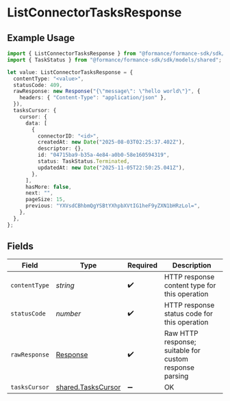 # ListConnectorTasksResponse

## Example Usage

```typescript
import { ListConnectorTasksResponse } from "@formance/formance-sdk/sdk/models/operations";
import { TaskStatus } from "@formance/formance-sdk/sdk/models/shared";

let value: ListConnectorTasksResponse = {
  contentType: "<value>",
  statusCode: 409,
  rawResponse: new Response("{\"message\": \"hello world\"}", {
    headers: { "Content-Type": "application/json" },
  }),
  tasksCursor: {
    cursor: {
      data: [
        {
          connectorID: "<id>",
          createdAt: new Date("2025-08-03T02:25:37.402Z"),
          descriptor: {},
          id: "04715ba9-b35a-4e84-a0b0-58e160594319",
          status: TaskStatus.Terminated,
          updatedAt: new Date("2025-11-05T22:50:25.041Z"),
        },
      ],
      hasMore: false,
      next: "",
      pageSize: 15,
      previous: "YXVsdCBhbmQgYSBtYXhpbXVtIG1heF9yZXN1bHRzLol=",
    },
  },
};
```

## Fields

| Field                                                                 | Type                                                                  | Required                                                              | Description                                                           |
| --------------------------------------------------------------------- | --------------------------------------------------------------------- | --------------------------------------------------------------------- | --------------------------------------------------------------------- |
| `contentType`                                                         | *string*                                                              | :heavy_check_mark:                                                    | HTTP response content type for this operation                         |
| `statusCode`                                                          | *number*                                                              | :heavy_check_mark:                                                    | HTTP response status code for this operation                          |
| `rawResponse`                                                         | [Response](https://developer.mozilla.org/en-US/docs/Web/API/Response) | :heavy_check_mark:                                                    | Raw HTTP response; suitable for custom response parsing               |
| `tasksCursor`                                                         | [shared.TasksCursor](../../../sdk/models/shared/taskscursor.md)       | :heavy_minus_sign:                                                    | OK                                                                    |